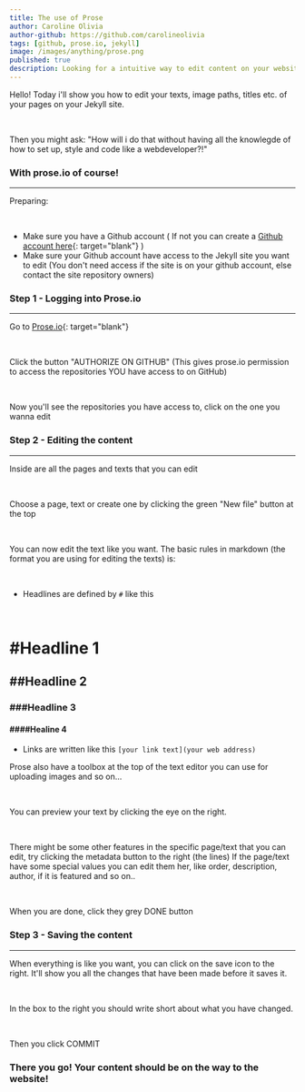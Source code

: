 ```yaml
---
title: The use of Prose
author: Caroline Olivia
author-github: https://github.com/carolineolivia
tags: [github, prose.io, jekyll]
image: /images/anything/prose.png
published: true
description: Looking for a intuitive way to edit content on your website without being a developer?
---
```


Hello! Today i'll show you how to edit your texts, image paths, titles etc. of your pages on your Jekyll site.

<br>

Then you might ask: "How will i do that without having all the knowlegde of how to set up, style and code like a webdeveloper?!"

### With prose.io of course!

<hr>

Preparing:

<br>

- Make sure you have a Github account ( If not you can create a [Github account here](https://github.com/join?source=header-home){: target="blank"} )
- Make sure your Github account have access to the Jekyll site you want to edit (You don't need access if the site is on your github account, else contact the site repository owners)

### Step 1 - Logging into Prose.io

<hr>

Go to [Prose.io](https://prose.io){: target="blank"}

<br>

Click the button "AUTHORIZE ON GITHUB" (This gives prose.io permission to access the repositories YOU have access to on GitHub)

<br>

Now you'll see the repositories you have access to, click on the one you wanna edit

### Step 2 - Editing the content

<hr>

Inside are all the pages and texts that you can edit

<br>

Choose a page, text or create one by clicking the green "New file" button at the top

<br>

You can now edit the text like you want.
The basic rules in markdown (the format you are using for editing the texts) is:

<br>

- Headlines are defined by `#` like this

<br>

# #Headline 1
## ##Headline 2
### ###Headline 3
#### ####Healine 4

- Links are written like this
 `[your link text](your web address)`

Prose also have a toolbox at the top of the text editor you can use for uploading images and so on...

<br>

You can preview your text by clicking the eye on the right.

<br>

There might be some other features in the specific page/text that you can edit, try clicking the metadata button to the right (the lines) If the page/text have some special values you can edit them her, like order, description, author, if it is featured and so on..

<br>

When you are done, click they grey DONE button

### Step 3 - Saving the content

<hr>

When everything is like you want, you can click on the save icon to the right. It'll show you all the changes that have been made before it saves it.

<br>

In the box to the right you should write short about what you have changed.

<br>

Then you click COMMIT

### There you go! Your content should be on the way to the website!
